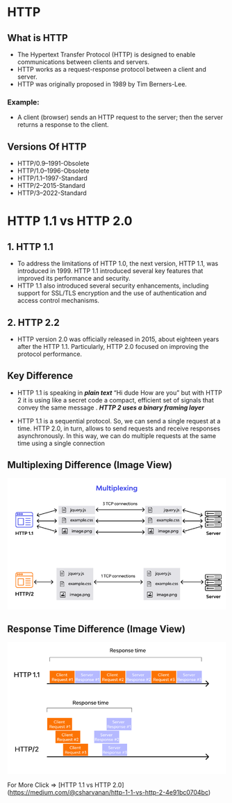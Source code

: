 # HTTP
## What is HTTP
- The Hypertext Transfer Protocol (HTTP) is designed to enable communications between clients and servers. 
- HTTP works as a request-response protocol between a client and server.
- HTTP was originally proposed in 1989 by Tim Berners-Lee.

### Example:
- A client (browser) sends an HTTP request to the server; then the server returns a response to the client.

## Versions Of HTTP
- HTTP/0.9–1991-Obsolete
- HTTP/1.0–1996-Obsolete
- HTTP/1.1–1997-Standard
- HTTP/2–2015-Standard
- HTTP/3–2022-Standard

# HTTP 1.1 vs HTTP 2.0

## 1. HTTP 1.1
- To address the limitations of HTTP 1.0, the next version, HTTP 1.1, was introduced in 1999. HTTP 1.1 introduced several key features that improved its performance and security.
- HTTP 1.1 also introduced several security enhancements, including support for SSL/TLS encryption and the use of authentication and access control mechanisms.

## 2. HTTP 2.2
- HTTP version 2.0 was officially released in 2015, about eighteen years after the HTTP 1.1. Particularly, HTTP 2.0 focused on improving the protocol performance.

## Key Difference
- HTTP 1.1 is speaking in ***plain text*** “Hi dude How are you” but with HTTP 2 it is using like a secret code a compact, efficient set of signals that convey the same message . ***HTTP 2 uses a binary framing layer***

- HTTP 1.1 is a sequential protocol. So, we can send a single request at a time. HTTP 2.0, in turn, allows to send requests and receive responses asynchronously. In this way, we can do multiple requests at the same time using a single connection

## Multiplexing Difference (Image View)

![Multiplexing Image View](images/http1%20vs%20http2.png)

## Response Time Difference (Image View)

![Response_Time HTTP 1.1 vs HTTP 2.0 Image View](images/http1%20vs%20http2%20responce%20time.png)

For More Click => [HTTP 1.1 vs HTTP 2.0] (https://medium.com/@csharvanan/http-1-1-vs-http-2-4e91bc0704bc)